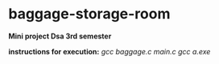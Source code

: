 # baggage-storage-room
**Mini project Dsa 3rd semester**

**instructions for execution:**
_gcc baggage.c main.c
gcc a.exe_


